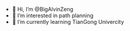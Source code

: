 - 👋 Hi, I’m @BigAlvinZeng
- 👀 I’m interested in path planning
- 🌱 I’m currently learning TianGong Univercity

<!---
BigAlvinZeng/BigAlvinZeng is a ✨ special ✨ repository because its `README.md` (this file) appears on your GitHub profile.
You can click the Preview link to take a look at your changes.
--->
